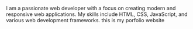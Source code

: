 I am a passionate web developer with a focus on creating modern and responsive web applications.
 My skills include HTML, CSS, JavaScript, and various web development frameworks.
 this is my porfolio website